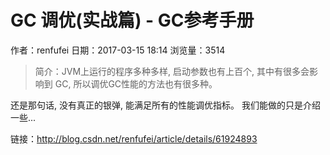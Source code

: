 # GC 调优(实战篇) - GC参考手册
作者：renfufei
日期：2017-03-15 18:14
浏览量：3514
> 简介：JVM上运行的程序多种多样, 启动参数也有上百个, 其中有很多会影响到 GC, 所以调优GC性能的方法也有很多种。

还是那句话, 没有真正的银弹, 能满足所有的性能调优指标。 我们能做的只是介绍一些...

 链接：http://blog.csdn.net/renfufei/article/details/61924893
